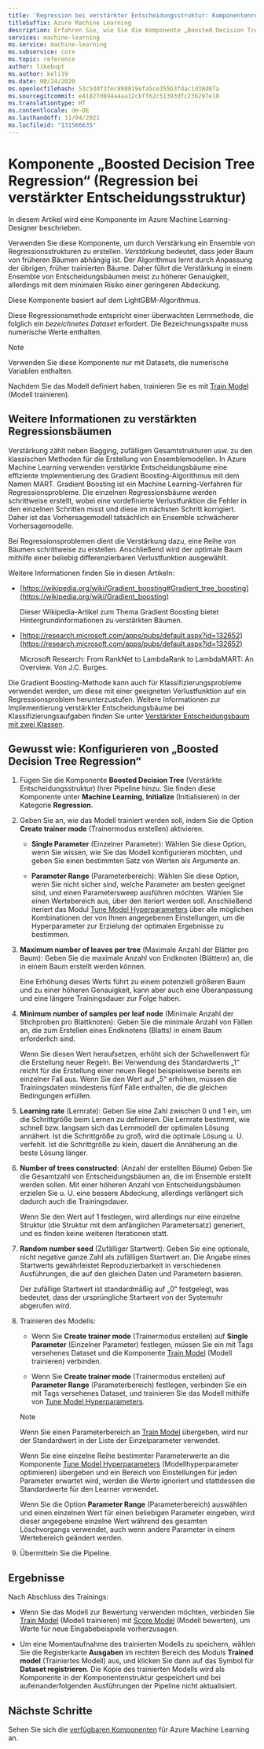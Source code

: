 ```yaml
---
title: 'Regression bei verstärkter Entscheidungsstruktur: Komponentenreferenz'
titleSuffix: Azure Machine Learning
description: Erfahren Sie, wie Sie die Komponente „Boosted Decision Tree Regression“ (Regression bei verstärkter Entscheidungsstruktur) in Azure Machine Learning verwenden, um durch Verstärkung ein Ensemble von Regressionsstrukturen zu erstellen.
services: machine-learning
ms.service: machine-learning
ms.subservice: core
ms.topic: reference
author: likebupt
ms.author: keli19
ms.date: 08/24/2020
ms.openlocfilehash: 53c5ddf3fec898819efa5ce355b3fdac1d38d07a
ms.sourcegitcommit: e41827d894a4aa12cbff62c51393dfc236297e10
ms.translationtype: HT
ms.contentlocale: de-DE
ms.lasthandoff: 11/04/2021
ms.locfileid: "131566635"
---
```

# <a name="boosted-decision-tree-regression-component"></a>Komponente „Boosted Decision Tree Regression“ (Regression bei verstärkter Entscheidungsstruktur)

In diesem Artikel wird eine Komponente im Azure Machine Learning-Designer beschrieben.

Verwenden Sie diese Komponente, um durch Verstärkung ein Ensemble von Regressionsstrukturen zu erstellen. *Verstärkung* bedeutet, dass jeder Baum von früheren Bäumen abhängig ist. Der Algorithmus lernt durch Anpassung der übrigen, früher trainierten Bäume. Daher führt die Verstärkung in einem Ensemble von Entscheidungsbäumen meist zu höherer Genauigkeit, allerdings mit dem minimalen Risiko einer geringeren Abdeckung.  

Diese Komponente basiert auf dem LightGBM-Algorithmus.
  
Diese Regressionsmethode entspricht einer überwachten Lernmethode, die folglich ein *bezeichnetes Dataset* erfordert. Die Bezeichnungsspalte muss numerische Werte enthalten.  

> [!NOTE]
> Verwenden Sie diese Komponente nur mit Datasets, die numerische Variablen enthalten.  

Nachdem Sie das Modell definiert haben, trainieren Sie es mit [Train Model](./train-model.md) (Modell trainieren).

  
## <a name="more-about-boosted-regression-trees"></a>Weitere Informationen zu verstärkten Regressionsbäumen  

Verstärkung zählt neben Bagging, zufälligen Gesamtstrukturen usw. zu den klassischen Methoden für die Erstellung von Ensemblemodellen.  In Azure Machine Learning verwenden verstärkte Entscheidungsbäume eine effiziente Implementierung des Gradient Boosting-Algorithmus mit dem Namen MART. Gradient Boosting ist ein Machine Learning-Verfahren für Regressionsprobleme. Die einzelnen Regressionsbäume werden schrittweise erstellt, wobei eine vordefinierte Verlustfunktion die Fehler in den einzelnen Schritten misst und diese im nächsten Schritt korrigiert. Daher ist das Vorhersagemodell tatsächlich ein Ensemble schwächerer Vorhersagemodelle.  
  
Bei Regressionsproblemen dient die Verstärkung dazu, eine Reihe von Bäumen schrittweise zu erstellen. Anschließend wird der optimale Baum mithilfe einer beliebig differenzierbaren Verlustfunktion ausgewählt.  
  
Weitere Informationen finden Sie in diesen Artikeln:  
  
+ [https://wikipedia.org/wiki/Gradient_boosting#Gradient_tree_boosting](https://wikipedia.org/wiki/Gradient_boosting)

    Dieser Wikipedia-Artikel zum Thema Gradient Boosting bietet Hintergrundinformationen zu verstärkten Bäumen. 
  
-  [https://research.microsoft.com/apps/pubs/default.aspx?id=132652](https://research.microsoft.com/apps/pubs/default.aspx?id=132652)  

    Microsoft Research: From RankNet to LambdaRank to LambdaMART: An Overview. Von J.C. Burges.

Die Gradient Boosting-Methode kann auch für Klassifizierungsprobleme verwendet werden, um diese mit einer geeigneten Verlustfunktion auf ein Regressionsproblem herunterzustufen. Weitere Informationen zur Implementierung verstärkter Entscheidungsbäume bei Klassifizierungsaufgaben finden Sie unter [Verstärkter Entscheidungsbaum mit zwei Klassen](./two-class-boosted-decision-tree.md).  

## <a name="how-to-configure-boosted-decision-tree-regression"></a>Gewusst wie: Konfigurieren von „Boosted Decision Tree Regression“

1.  Fügen Sie die Komponente **Boosted Decision Tree** (Verstärkte Entscheidungsstruktur) Ihrer Pipeline hinzu. Sie finden diese Komponente unter **Machine Learning**, **Initialize** (Initialisieren) in der Kategorie **Regression**. 
  
2.  Geben Sie an, wie das Modell trainiert werden soll, indem Sie die Option **Create trainer mode** (Trainermodus erstellen) aktivieren.  
  
    -   **Single Parameter** (Einzelner Parameter): Wählen Sie diese Option, wenn Sie wissen, wie Sie das Modell konfigurieren möchten, und geben Sie einen bestimmten Satz von Werten als Argumente an. 
     
    -   **Parameter Range** (Parameterbereich): Wählen Sie diese Option, wenn Sie nicht sicher sind, welche Parameter am besten geeignet sind, und einen Parametersweep ausführen möchten. Wählen Sie einen Wertebereich aus, über den iteriert werden soll. Anschließend iteriert das Modul [Tune Model Hyperparameters](tune-model-hyperparameters.md) über alle möglichen Kombinationen der von Ihnen angegebenen Einstellungen, um die Hyperparameter zur Erzielung der optimalen Ergebnisse zu bestimmen.    
   
  
3. **Maximum number of leaves per tree** (Maximale Anzahl der Blätter pro Baum): Geben Sie die maximale Anzahl von Endknoten (Blättern) an, die in einem Baum erstellt werden können.  

    Eine Erhöhung dieses Werts führt zu einem potenziell größeren Baum und zu einer höheren Genauigkeit, kann aber auch eine Überanpassung und eine längere Trainingsdauer zur Folge haben.  

4. **Minimum number of samples per leaf node** (Minimale Anzahl der Stichproben pro Blattknoten): Geben Sie die minimale Anzahl von Fällen an, die zum Erstellen eines Endknotens (Blatts) in einem Baum erforderlich sind.

    Wenn Sie diesen Wert heraufsetzen, erhöht sich der Schwellenwert für die Erstellung neuer Regeln. Bei Verwendung des Standardwerts „1“ reicht für die Erstellung einer neuen Regel beispielsweise bereits ein einzelner Fall aus. Wenn Sie den Wert auf „5“ erhöhen, müssen die Trainingsdaten mindestens fünf Fälle enthalten, die die gleichen Bedingungen erfüllen.

5. **Learning rate** (Lernrate): Geben Sie eine Zahl zwischen 0 und 1 ein, um die Schrittgröße beim Lernen zu definieren. Die Lernrate bestimmt, wie schnell bzw. langsam sich das Lernmodell der optimalen Lösung annähert. Ist die Schrittgröße zu groß, wird die optimale Lösung u. U. verfehlt. Ist die Schrittgröße zu klein, dauert die Annäherung an die beste Lösung länger.

6. **Number of trees constructed**: (Anzahl der erstellten Bäume) Geben Sie die Gesamtzahl von Entscheidungsbäumen an, die im Ensemble erstellt werden sollen. Mit einer höheren Anzahl von Entscheidungsbäumen erzielen Sie u. U. eine bessere Abdeckung, allerdings verlängert sich dadurch auch die Trainingsdauer.

    Wenn Sie den Wert auf 1 festlegen, wird allerdings nur eine einzelne Struktur (die Struktur mit dem anfänglichen Parametersatz) generiert, und es finden keine weiteren Iterationen statt.

7. **Random number seed** (Zufälliger Startwert): Geben Sie eine optionale, nicht negative ganze Zahl als zufälligen Startwert an. Die Angabe eines Startwerts gewährleistet Reproduzierbarkeit in verschiedenen Ausführungen, die auf den gleichen Daten und Parametern basieren.

    Der zufällige Startwert ist standardmäßig auf „0“ festgelegt, was bedeutet, dass der ursprüngliche Startwert von der Systemuhr abgerufen wird.
  

9. Trainieren des Modells:

    + Wenn Sie **Create trainer mode** (Trainermodus erstellen) auf **Single Parameter** (Einzelner Parameter) festlegen, müssen Sie ein mit Tags versehenes Dataset und die Komponente [Train Model](train-model.md) (Modell trainieren) verbinden.  
  
    + Wenn Sie **Create trainer mode** (Trainermodus erstellen) auf **Parameter Range** (Parameterbereich) festlegen, verbinden Sie ein mit Tags versehenes Dataset, und trainieren Sie das Modell mithilfe von [Tune Model Hyperparameters](tune-model-hyperparameters.md).  
  
    > [!NOTE]
    > 
    > Wenn Sie einen Parameterbereich an [Train Model](train-model.md) übergeben, wird nur der Standardwert in der Liste der Einzelparameter verwendet.  
    > 
    > Wenn Sie eine einzelne Reihe bestimmter Parameterwerte an die Komponente [Tune Model Hyperparameters](tune-model-hyperparameters.md) (Modellhyperparameter optimieren) übergeben und ein Bereich von Einstellungen für jeden Parameter erwartet wird, werden die Werte ignoriert und stattdessen die Standardwerte für den Learner verwendet.  
    > 
    > Wenn Sie die Option **Parameter Range** (Parameterbereich) auswählen und einen einzelnen Wert für einen beliebigen Parameter eingeben, wird dieser angegebene einzelne Wert während des gesamten Löschvorgangs verwendet, auch wenn andere Parameter in einem Wertebereich geändert werden.
    

10. Übermitteln Sie die Pipeline.  
  
## <a name="results"></a>Ergebnisse

Nach Abschluss des Trainings:

+ Wenn Sie das Modell zur Bewertung verwenden möchten, verbinden Sie [Train Model](train-model.md) (Modell trainieren) mit [Score Model](./score-model.md) (Modell bewerten), um Werte für neue Eingabebeispiele vorherzusagen.

+ Um eine Momentaufnahme des trainierten Modells zu speichern, wählen Sie die Registerkarte **Ausgaben** im rechten Bereich des Moduls **Trained model** (Trainiertes Modell) aus, und klicken Sie dann auf das Symbol für **Dataset registrieren**. Die Kopie des trainierten Modells wird als Komponente in der Komponentenstruktur gespeichert und bei aufeinanderfolgenden Ausführungen der Pipeline nicht aktualisiert.

## <a name="next-steps"></a>Nächste Schritte

Sehen Sie sich die [verfügbaren Komponenten](component-reference.md) für Azure Machine Learning an. 
